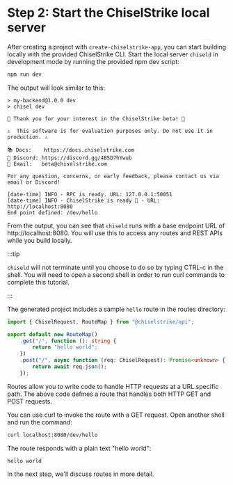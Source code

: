 # Step 2: Start the ChiselStrike local server

After creating a project with `create-chiselstrike-app`, you can start building
locally with the provided ChiselStrike CLI.  Start the local server `chiseld` in
development mode by running the provided npm dev script:

```bash
npm run dev
```

The output will look similar to this:

```
> my-backend@1.0.0 dev
> chisel dev

🚀 Thank you for your interest in the ChiselStrike beta! 🚀

⚠️  This software is for evaluation purposes only. Do not use it in production. ⚠️

📚 Docs:    https://docs.chiselstrike.com
💬 Discord: https://discord.gg/4B5D7hYwub
📧 Email:   beta@chiselstrike.com

For any question, concerns, or early feedback, please contact us via email or Discord!

[date-time] INFO - RPC is ready. URL: 127.0.0.1:50051
[date-time] INFO - ChiselStrike is ready 🚀 - URL: http://localhost:8080
End point defined: /dev/hello
```

From the output, you can see that `chiseld` runs with a base endpoint URL of
http://localhost:8080.  You will use this to access any routes and REST APIs
while you build locally.

:::tip

`chiseld` will not terminate until you choose to do so by typing CTRL-c in the
shell. You will need to open a second shell in order to run curl commands to
complete this tutorial.

:::

The generated project includes a sample `hello` route in the routes directory:

```ts title="my-backend/routes/hello.ts"
import { ChiselRequest, RouteMap } from "@chiselstrike/api";

export default new RouteMap()
    .get("/", function (): string {
        return "hello world";
    })
    .post("/", async function (req: ChiselRequest): Promise<unknown> {
        return await req.json();
    });
```

Routes allow you to write code to handle HTTP requests at a URL specific path.
The above code defines a route that handles both HTTP GET and POST requests.

You can use curl to invoke the route with a GET request. Open another shell and
run the command:

```bash
curl localhost:8080/dev/hello
```

The route responds with a plain text "hello world":

```
hello world
```

In the next step, we'll discuss routes in more detail.
